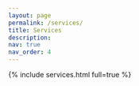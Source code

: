 ```yaml
---
layout: page
permalink: /services/
title: Services
description: 
nav: true
nav_order: 4
---
```



<article>
{% include services.html full=true %}
</article>